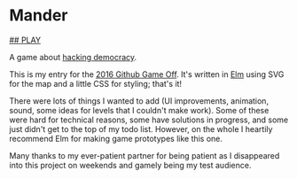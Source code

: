 # Mander

<a href="https://neganp.github.io/game-off-2016/">
## PLAY
</a>

A game about [hacking democracy](https://en.wikipedia.org/wiki/Gerrymandering).

This is my entry for
the
[2016 Github Game Off](https://github.com/github/game-off-2016). It's
written in [Elm](http://elm-lang.org/) using SVG for the map and a
little CSS for styling; that's it!

There were lots of things I wanted to add (UI improvements, animation,
sound, some ideas for levels that I couldn't make work). Some of these
were hard for technical reasons, some have solutions in progress, and
some just didn't get to the top of my todo list. However, on the whole
I heartily recommend Elm for making game prototypes like this one.

Many thanks to my ever-patient partner for being patient as I
disappeared into this project on weekends and gamely being my test
audience.
